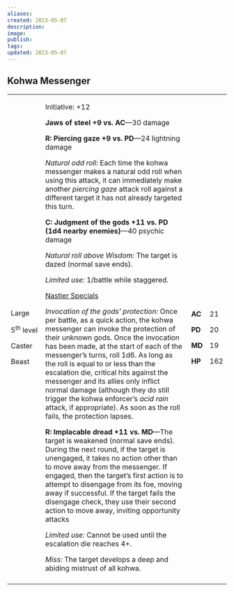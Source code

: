 ```yaml
---
aliases: 
created: 2023-05-07
description: 
image: 
publish: 
tags: 
updated: 2023-05-07
---
```


## Kohwa Messenger

<table>
<colgroup>
<col style="width: 16%" />
<col style="width: 71%" />
<col style="width: 5%" />
<col style="width: 6%" />
</colgroup>
<tbody>
<tr class="odd">
<td><p>Large</p>
<p>5<sup>th</sup> level</p>
<p>Caster</p>
<p>Beast</p></td>
<td><p>Initiative: +12</p>
<p><strong>Jaws of steel +9 vs. AC</strong>—30 damage</p>
<p><strong>R: Piercing gaze +9 vs. PD</strong>—24 lightning damage</p>
<p><em>Natural odd roll:</em> Each time the kohwa messenger makes a
natural odd roll when using this attack, it can immediately make another
<em>piercing gaze</em> attack roll against a different target it has not
already targeted this turn.</p>
<p><strong>C: Judgment of the gods +11 vs. PD (1d4 nearby
enemies)</strong>—40 psychic damage</p>
<p><em>Natural roll above Wisdom:</em> The target is dazed (normal save
ends).</p>
<p><em>Limited use:</em> 1/battle while staggered.</p>
<p><u>Nastier Specials</u></p>
<p><em>Invocation of the gods’ protection:</em> Once per battle, as a
quick action, the kohwa messenger can invoke the protection of their
unknown gods. Once the invocation has been made, at the start of each of
the messenger’s turns, roll 1d6. As long as the roll is equal to or less
than the escalation die, critical hits against the messenger and its
allies only inflict normal damage (although they do still trigger the
kohwa enforcer’s <em>acid rain</em> attack, if appropriate). As soon as
the roll fails, the protection lapses.</p>
<p><strong>R: Implacable dread +11 vs. MD</strong>—The target is
weakened (normal save ends). During the next round, if the target is
unengaged, it takes no action other than to move away from the
messenger. If engaged, then the target’s first action is to attempt to
disengage from its foe, moving away if successful. If the target fails
the disengage check, they use their second action to move away, inviting
opportunity attacks</p>
<p><em>Limited use:</em> Cannot be used until the escalation die reaches
4+.</p>
<p><em>Miss:</em> The target develops a deep and abiding mistrust of all
kohwa.</p></td>
<td><p><strong>AC</strong></p>
<p><strong>PD</strong></p>
<p><strong>MD</strong></p>
<p><strong>HP</strong></p></td>
<td><p>21</p>
<p>20</p>
<p>19</p>
<p>162</p></td>
</tr>
<tr class="even">
<td></td>
<td></td>
<td></td>
<td></td>
</tr>
</tbody>
</table>

